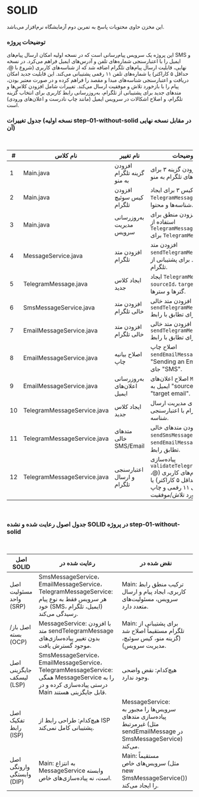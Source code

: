# SOLID
این مخزن حاوی محتویات پاسخ به تمرین دوم آزمایشگاه نرم‌افزار می‌باشد.
### توضیحات پروژه

این پروژه یک سرویس پیام‌رسانی است که در نسخه اولیه امکان ارسال پیام‌های SMS و ایمیل را با اعتبارسنجی شماره‌های تلفن و آدرس‌های ایمیل فراهم می‌کرد. در نسخه نهایی، قابلیت ارسال پیام‌های تلگرام اضافه شد که از شناسه‌های کاربری (شروع با @، حداقل ۵ کاراکتر) یا شماره‌های تلفن ۱۱ رقمی پشتیبانی می‌کند. این قابلیت جدید امکان دریافت و اعتبارسنجی شناسه‌های مبدا و مقصد را فراهم کرده و در صورت معتبر بودن، پیام را با بازخورد تلاش و موفقیت ارسال می‌کند. تغییرات شامل افزودن کلاس‌ها و متدهای جدید برای پشتیبانی از تلگرام، به‌روزرسانی رابط کاربری برای انتخاب گزینه تلگرام، و اصلاح اشکالات در سرویس ایمیل (مانند چاپ نادرست و اعلان‌های ورودی) است.

### جدول تغییرات (نسخه اولیه step-01-without-solid در مقابل نسخه نهایی آن)
<br>

| #  | نام کلاس                     | نام تغییر                     | توضیحات                                                                      | اندازه |
|----|-----------------------------|-------------------------------|------------------------------------------------------------------------------|--------|
| 1  | Main.java                   | افزودن گزینه تلگرام به منو     | افزودن گزینه ۳ برای پیام‌های تلگرام به منو.                                   | 1      |
| 2  | Main.java                   | افزودن کیس سوئیچ تلگرام       | افزودن کیس ۳ برای ایجاد `TelegramMessage`، تنظیم شناسه‌ها و محتوا.             | 1      |
| 3  | Main.java                   | به‌روزرسانی مدیریت سرویس       | افزودن منطق برای استفاده از `TelegramMessageService` برای `TelegramMessage`.   | 1      |
| 4  | MessageService.java         | افزودن متد تلگرام             | افزودن متد `sendTelegramMessage` به رابط برای پشتیبانی از تلگرام.             | 1      |
| 5  | TelegramMessage.java        | ایجاد کلاس جدید                | ایجاد `TelegramMessage` با `sourceId`، `targetId`، گترها و سترها.            | ۲      |
| 6  | SmsMessageService.java      | افزودن متد خالی تلگرام        | افزودن متد خالی `sendTelegramMessage` برای تطابق با رابط.                    | 1      |
| 7  | EmailMessageService.java    | افزودن متد خالی تلگرام        | افزودن متد خالی `sendTelegramMessage` برای تطابق با رابط.                    | 1      |
| 8  | EmailMessageService.java    | اصلاح بیانیه چاپ              | اصلاح چاپ `sendEmailMessage` به "Sending an Email" به جای "SMS".             | 1      |
| 9  | EmailMessageService.java    | به‌روزرسانی اعلان‌های ایمیل    | اصلاح اعلان‌های `Main` برای ایمیل به "source email" و "target email".         | 1      |
| 10 | TelegramMessageService.java | ایجاد کلاس جدید                | ایجاد برای مدیریت ارسال پیام تلگرام با اعتبارسنجی شناسه.                     | 2      |
| 11 | TelegramMessageService.java | متدهای خالی SMS/Email         | افزودن متدهای خالی `sendSmsMessage` و `sendEmailMessage` برای تطابق رابط.   | 1      |
| 12 | TelegramMessageService.java | اعتبارسنجی و ارسال تلگرام     | پیاده‌سازی `validateTelegramId` برای نام‌های کاربری (@، حداقل ۵ کاراکتر) یا شماره‌های ۱۱ رقمی و چاپ بازخورد تلاش/موفقیت. | 2      |

<br>


### جدول اصول رعایت شده و نشده SOLID در پروژه step-01-without-solid 
<br>

| اصل SOLID                     | رعایت شده در                              | نقض شده در                              |
|-------------------------------|------------------------------------------|-----------------------------------------|
| اصل مسئولیت واحد (SRP)         | SmsMessageService، EmailMessageService، TelegramMessageService: هر سرویس فقط به نوع پیام خود (SMS، ایمیل، تلگرام) رسیدگی می‌کند. | Main: ترکیب منطق رابط کاربری، ایجاد پیام و ارسال سرویس، مسئولیت‌های متعدد دارد. |
| اصل باز/بسته (OCP)            | MessageService: با افزودن متد sendTelegramMessage بدون تغییر پیاده‌سازی‌های موجود گسترش یافت. | Main: برای پشتیبانی از تلگرام مستقیماً اصلاح شد (گزینه منو، کیس سوئیچ، مدیریت سرویس). |
| اصل جایگزینی لیسکف (LSP)      | SmsMessageService، EmailMessageService، TelegramMessageService: همگی MessageService را به درستی پیاده‌سازی کرده و در Main قابل جایگزینی هستند. | هیچ‌کدام: نقض واضحی وجود ندارد.         |
| اصل تفکیک رابط (ISP)          | هیچ‌کدام: طراحی رابط از ISP پشتیبانی کامل نمی‌کند. | MessageService: سرویس‌ها را مجبور به پیاده‌سازی متدهای غیرمرتبط (مثل sendEmailMessage در SmsMessageService) می‌کند. |
| اصل وارونگی وابستگی (DIP)     | Main: به انتزاع MessageService وابسته است، نه پیاده‌سازی‌های خاص. | Main: مستقیماً سرویس‌های خاص (مثل new SmsMessageService()) را ایجاد می‌کند. |
